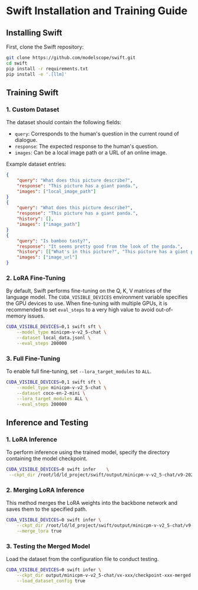 # Swift Installation and Training Guide

## Installing Swift

First, clone the Swift repository:

```sh
git clone https://github.com/modelscope/swift.git
cd swift
pip install -r requirements.txt
pip install -e '.[llm]'
```

## Training Swift

### 1. Custom Dataset

The dataset should contain the following fields:
- `query`: Corresponds to the human's question in the current round of dialogue.
- `response`: The expected response to the human's question.
- `images`: Can be a local image path or a URL of an online image.

Example dataset entries:

```json
{
    "query": "What does this picture describe?",
    "response": "This picture has a giant panda.",
    "images": ["local_image_path"]
}
{
    "query": "What does this picture describe?",
    "response": "This picture has a giant panda.",
    "history": [],
    "images": ["image_path"]
}
{
    "query": "Is bamboo tasty?",
    "response": "It seems pretty good from the look of the panda.",
    "history": [["What's in this picture?", "This picture has a giant panda."], ["What is the panda doing?", "Eating bamboo."]],
    "images": ["image_url"]
}
```

### 2. LoRA Fine-Tuning

By default, Swift performs fine-tuning on the Q, K, V matrices of the language model. The `CUDA_VISIBLE_DEVICES` environment variable specifies the GPU devices to use. When fine-tuning with multiple GPUs, it is recommended to set `eval_steps` to a very high value to avoid out-of-memory issues.

```sh
CUDA_VISIBLE_DEVICES=0,1 swift sft \
    --model_type minicpm-v-v2_5-chat \
    --dataset local_data.jsonl \
    --eval_steps 200000
```

### 3. Full Fine-Tuning

To enable full fine-tuning, set `--lora_target_modules` to `ALL`.

```sh
CUDA_VISIBLE_DEVICES=0,1 swift sft \
    --model_type minicpm-v-v2_5-chat \
    --dataset coco-en-2-mini \
    --lora_target_modules ALL \
    --eval_steps 200000
```

## Inference and Testing

### 1. LoRA Inference

To perform inference using the trained model, specify the directory containing the model checkpoint.

```sh
CUDA_VISIBLE_DEVICES=0 swift infer    \
 --ckpt_dir /root/ld/ld_project/swift/output/minicpm-v-v2_5-chat/v9-20240705-171455/checkpoint-10
```

### 2. Merging LoRA Inference

This method merges the LoRA weights into the backbone network and saves them to the specified path.

```sh
CUDA_VISIBLE_DEVICES=0 swift infer \
    --ckpt_dir /root/ld/ld_project/swift/output/minicpm-v-v2_5-chat/v9-20240705-171455/checkpoint-10 \
    --merge_lora true
```

### 3. Testing the Merged Model

Load the dataset from the configuration file to conduct testing.

```sh
CUDA_VISIBLE_DEVICES=0 swift infer \
    --ckpt_dir output/minicpm-v-v2_5-chat/vx-xxx/checkpoint-xxx-merged \
    --load_dataset_config true
```
